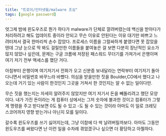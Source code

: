 ```yaml
---
title: "트로이/인터넷웜/malware 조심"
tags: [google password]
---
```


엇그제 밤에 윈도우즈로 뭔가 하다가 malware가 단체로 깔려버렸는데 백신을 받아다가 처리하려고 해도 업데이트 중이라 안되고 무슨 이유로 안된다는 이유 대기만 바쁘고 느려터져서 결국 한마리씩 손수 잡았다. 프로세스 이름을 그럴싸하게 붙였다면 못 잡았을텐데 그냥 눈으로 딱 봐도 걸릴만한 이름들을 붙여놓은 걸 보면 다분히 장난적인 요소가 많지 않았나 싶은데, 문제는 구글 크롬에 저장된 패스워드 무더기를 가져가서 은행이며 여기 저기 전부 액세스를 했단 거다.

아침부터 은행이며 여기저기서 전화가 오고 신분증 보내달라는 연락부터 여기저기 돌아다니면서 비밀번호 바꾸느라 바빴다. 의심을 받을만한 짓을 Boulder,CO에서 했다고 나오는데 거기 있는 사람이 한것인지 그곳을 거쳐서 한 것인지는 알 수 없는 일이다만. 

무슨 짓을 했는지는 자세히 알려주지 않았지만 여기 저기서 돈을 빼돌리려고 했던 모양이다. 내가 가진 돈이라는 게 컴퓨터 상에서는 그저 숫자에 불과한 것이고 컴퓨터가 그렇게 명령을 주고 받다보면 0도 될 수 있고 -도 될 수 있는 것이라 아마도 이 일로 크레딧 스코어까지 영향 받는거나 아닌지 모를 일이다.

갈수록 윈도우즈를 쓰기 싫어지는데, 그냥 이참에 다 싹 날려버릴까보다. 아마도 그동안 윈도우즈를 써왔다면 난 이런 일을 수차례 겪었겠구나 싶으면 더 황당하고 아찔하다.

